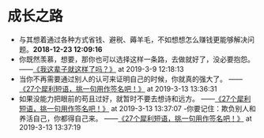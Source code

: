 # 成长之路

- 与其想着通过各种方式省钱、避税、薅羊毛，不如想想怎么赚钱更能够解决问题。**2018-12-23 12:09:16**
- 你既然羡慕，想要，那你也可以选择这样一条路，去做就好了，没必要抱怨。
 ——[《我这辈子就这样了吗？》](https://www.jianshu.com/p/062b74411144) at 2019-3-9 12:18:13
- 当你不再需要通过别人的认可来证明自己的时候，你就真的强大了。
 ——[《27个犀利短语，挑一句用作签名吧！》](https://www.jianshu.com/p/062b74411144) at 2019-3-13 13:36:31
- 如果没能力把眼前的苟且过好，就暂时不要去想诗和远方。
 ——[《27个犀利短语，挑一句用作签名吧！》](https://www.jianshu.com/p/062b74411144) at 2019-3-13 13:37:07
-你要记住：欺负别人和养活自己，你都得自己来。
 ——[《27个犀利短语，挑一句用作签名吧！》](https://www.jianshu.com/p/062b74411144) at 2019-3-13 13:37:19